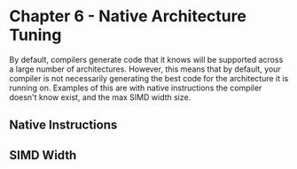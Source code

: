 # Chapter 6 - Native Architecture Tuning

By default, compilers generate code that it knows will be supported across a large number of architectures. However, this means that by default, your compiler is not necessarily generating the best code for the architecture it is running on. Examples of this are with native instructions the compiler doesn't know exist, and the max SIMD width size.

## Native Instructions

## SIMD Width


